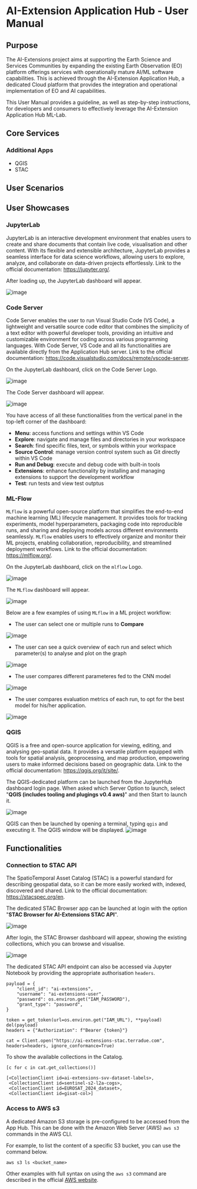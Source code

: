 # AI-Extension Application Hub - User Manual 

## Purpose
The AI-Extensions project aims at supporting the Earth Science and Services Communities by expanding the existing Earth Observation (EO) platform offerings services with operationally mature AI/ML software capabilities. This is achieved through the AI-Extension Application Hub, a dedicated Cloud platform that provides the integration and operational implementation of EO and AI capabilities.  

This User Manual provides a guideline, as well as step-by-step instructions, for developers and consumers to effectively leverage the AI-Extension Application Hub ML-Lab. 

## Core Services

### Additional Apps
- QGIS 
- STAC

## User Scenarios

## User Showcases


### JupyterLab
JupyterLab is an interactive development environment that enables users to create and share documents that contain live code, visualisation and other content. With its flexible and extensible architecture, JupyterLab provides a seamless interface for data science workflows, allowing users to explore, analyze, and collaborate on data-driven projects effortlessly. 
Link to the official documentation: https://jupyter.org/. 

After loading up, the JupyterLab dashboard will appear. 

![image](./solutions/imgs/jupyterlab_dashboard.png)


### Code Server
Code Server enables the user to run Visual Studio Code (VS Code), a lightweight and versatile source code editor that combines the simplicity of a text editor with powerful developer tools, providing an intuitive and customizable environment for coding across various programming languages. With Code Server, VS Code and all its functionalities are available directly from the Application Hub server. Link to the official documentation: https://code.visualstudio.com/docs/remote/vscode-server. 

On the JupyterLab dashboard, click on the Code Server Logo.

![image](./solutions/imgs/codeserver_icon.png)


The Code Server dashboard will appear.

![image](./solutions/imgs/codeserver_dashboard.png)


You have access of all these functionalities from the vertical panel in the top-left corner of the dashboard:
* **Menu**: access functions and settings within VS Code
* **Explore**: navigate and manage files and directories in your workspace 
* **Search**: find specific files, text, or symbols within your workspace
* **Source Control**: manage version control system such as Git directly within VS Code
* **Run and Debug**: execute and debug code with built-in tools
* **Extensions**: enhance functionality by installing and managing extensions to support the development workflow 
* **Test**: run tests and view test outptus 

### ML-Flow
`MLflow` is a powerful open-source platform that simplifies the end-to-end machine learning (ML) lifecycle management. It provides tools for tracking experiments, model hyperparameters, packaging code into reproducible runs, and sharing and deploying models across different environments seamlessly. `MLflow` enables users to effectively organize and monitor their ML projects, enabling collaboration, reproducibility, and streamlined deployment workflows. Link to the official documentation: https://mlflow.org/.

On the JupyterLab dashboard, click on the `mlflow` Logo.

![image](./solutions/imgs/mlflow_icon.png)


The `MLflow` dashboard will appear.

![image](./solutions/imgs/mlflow_dashboard.png)


Below are a few examples of using `MLflow` in a ML project workflow:
* The user can select one or multiple runs to **Compare**

![image](./solutions/imgs/selectrun.png)


* The user can see a quick overview of each run and select which parameter(s) to analyse and plot on the graph

![image](./solutions/imgs/rundetails.png)

       
* The user compares different parameteres fed to the CNN model

![image](./solutions/imgs/parameters.png)


* The user compares evaluation metrics of each run, to opt for the best model for his/her application. 

![image](./solutions/imgs/metrics.png)


### QGIS
QGIS is a free and open-source application for viewing, editing, and analysing geo-spatial data. It provides a versatile platform equipped with tools for spatial analysis, geoprocessing, and map production, empowering users to make informed decisions based on geographic data. Link to the official documentation: https://qgis.org/it/site/. 

The QGIS-dedicated platform can be launched from the JupyterHub dashboard login page. When asked which Server Option to launch, select "**QGIS (includes tooling and plugings v0.4 aws)**" and then Start to launch it. 

![image](./core/imgs/login_choice_QGIS.png)


QGIS can then be launched by opening a terminal, typing `qgis` and executing it. The QGIS window will be displayed.
![image](./core/imgs/qgis.png)



## Functionalities 
### Connection to STAC API
The SpatioTemporal Asset Catalog (STAC) is a powerful standard for describing geospatial data, so it can be more easily worked with, indexed, discovered and shared. Link to the official documentation: https://stacspec.org/en. 

The dedicated STAC Browser app can be launched at login with the option "**STAC Browser for AI-Extensions STAC API**".

![image](./core/imgs/login_choice_STAC.png)


After login, the STAC Browser dashboard will appear, showing the existing collections, which you can browse and visualise. 

![image](./core/imgs/stac-api.png)


The dedicated STAC API endpoint can also be accessed via Jupyter Notebook by providing the appropriate authorisation `headers`. 

```
payload = {
    "client_id": "ai-extensions",
    "username": "ai-extensions-user",
    "password": os.environ.get("IAM_PASSWORD"),
    "grant_type": "password",
}

token = get_token(url=os.environ.get("IAM_URL"), **payload)
del(payload)
headers = {"Authorization": f"Bearer {token}"}

cat = Client.open("https://ai-extensions-stac.terradue.com", headers=headers, ignore_conformance=True)
```
To show the available collections in the Catalog.
```
[c for c in cat.get_collections()]

[<CollectionClient id=ai-extensions-svv-dataset-labels>,
 <CollectionClient id=sentinel-s2-l2a-cogs>,
 <CollectionClient id=EUROSAT_2024_dataset>,
 <CollectionClient id=gisat-col>]
```

### Access to AWS s3
A dedicated Amazon S3 storage is pre-configured to be accessed from the App Hub. This can be done with the Amazon Web Server (AWS) `aws s3` commands in the AWS CLI.

For example, to list the content of a specific S3 bucket, you can use the command below.
```
aws s3 ls <bucket_name>
```
Other examples with full syntax on using the `aws s3` command are described in the official [AWS website](https://docs.aws.amazon.com/cli/latest/userguide/cli-services-s3-commands.html).